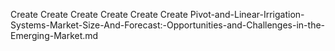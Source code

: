 Create Create Create Create Create Create Pivot-and-Linear-Irrigation-Systems-Market-Size-And-Forecast:-Opportunities-and-Challenges-in-the-Emerging-Market.md
